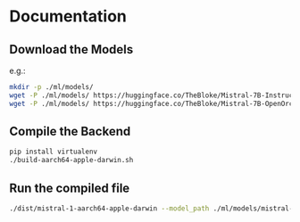 # Documentation

## Download the Models

e.g.:

```bash
mkdir -p ./ml/models/
wget -P ./ml/models/ https://huggingface.co/TheBloke/Mistral-7B-Instruct-v0.1-GGUF/resolve/main/mistral-7b-instruct-v0.1.Q5_0.gguf
wget -P ./ml/models/ https://huggingface.co/TheBloke/Mistral-7B-OpenOrca-GGUF/resolve/main/mistral-7b-openorca.Q5_K_S.gguf
```

## Compile the Backend

```bash
pip install virtualenv
./build-aarch64-apple-darwin.sh
```

## Run the compiled file

```bash
./dist/mistral-1-aarch64-apple-darwin --model_path ./ml/models/mistral-7b-instruct-v0.1.Q5_0.gguf
```
